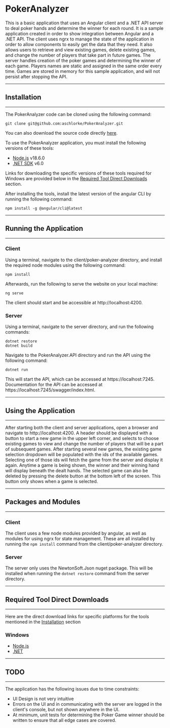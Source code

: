 # PokerAnalyzer

This is a basic application that uses an Angular client and a .NET API server to deal poker hands and determine the winner for each round. It is a sample application created in order to show integration between Angular and a .NET API. The client uses ngrx to manage the state of the application in order to allow components to easily get the data that they need. It also allows users to retrieve and view existing games, delete existing games, and change the number of players that take part in future games. The server handles creation of the poker games and determining the winner of each game. Players names are static and assigned in the same order every time. Games are stored in memory for this sample application, and will not persist after stopping the API. 

---
## Installation
---

The PokerAnalyzer code can be cloned using the following command:

```
git clone git@github.com:aschlorke/PokerAnalyzer.git
```

You can also download the source code directly [here](https://github.com/aschlorke/PokerAnalyzer/archive/refs/heads/master.zip).


To use the PokerAnalyzer application, you must install the following versions of these tools:
- [Node.js](https://nodejs.org/en/) v18.6.0
- [.NET SDK](https://dotnet.microsoft.com/en-us/download/dotnet/6.0) v6.0 

Links for downloading the specific versions of these tools required for Windows are provided below in the [Required Tool Direct Downloads](#required-tool-direct-downloads) section. 

After installing the tools, install the latest version of the angular CLI by running the following command: 

```
npm install -g @angular/cli@latest
```
---
## Running the Application
---
### Client

Using a terminal, navigate to the client/poker-analyzer directory, and install the required node modules using the following command:

```
npm install
```

Afterwards, run the following to serve the website on your local machine:

```
ng serve
```

The client should start and be accessible at http://localhost:4200.

### Server
Using a terminal, navigate to the server directory, and run the following commands:

```
dotnet restore
dotnet build
```

Navigate to the PokerAnalyzer.API directory and run the API using the following command:

```
dotnet run
```

This will start the API, which can be accessed at https://localhost:7245. Documentation for the API can be accessed at https://localhost:7245/swagger/index.html.

---
## Using the Application
---
After starting both the client and server applications, open a browser and navigate to http://localhost:4200. A header should be displayed with a button to start a new game in the upper left corner, and selects to choose existing games to view and change the number of players that will be a part of subsequent games. After starting several new games, the existing game selection dropdown will be populated with the ids of the available games. Selecting one of those ids will fetch the game from the server and display it again. Anytime a game is being shown, the winner and their winning hand will display beneath the dealt hands. The selected game can also be deleted by pressing the delete button at the bottom left of the screen. This button only shows when a game is selected.

---
## Packages and Modules
---
### Client
The client uses a few node modules provided by angular, as well as modules for using ngrx for state management. These are all installed by running the `npm install` command from the client/poker-analyzer directory.

### Server
The server only uses the NewtonSoft.Json nuget package. This will be installed when running the `dotnet restore` command from the server directory.

---
## Required Tool Direct Downloads
---
Here are the direct download links for specific platforms for the tools mentioned in the [Installation](#installation) section
### Windows
- [Node.js](https://nodejs.org/dist/v18.6.0/node-v18.6.0-x64.msi)
- [.NET](https://dotnet.microsoft.com/en-us/download/dotnet/thank-you/sdk-6.0.302-windows-x64-installer)

---
## TODO
---
The application has the following issues due to time constraints:
- UI Design is not very intuitive
- Errors on the UI and in communicating with the server are logged in the client's console, but not shown anywhere in the UI.
- At minimum, unit tests for determining the Poker Game winner should be written to ensure that all edge cases are covered.
